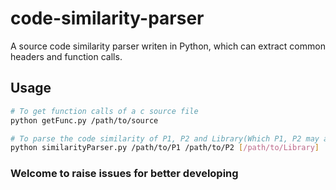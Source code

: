 # code-similarity-parser
A source code similarity parser writen in Python, which can extract common headers and function calls.

## Usage
```bash
# To get function calls of a c source file
python getFunc.py /path/to/source

# To parse the code similarity of P1, P2 and Library(Which P1, P2 may all import)
python similarityParser.py /path/to/P1 /path/to/P2 [/path/to/Library]
```

### Welcome to raise issues for better developing

